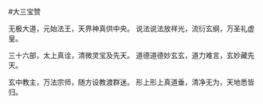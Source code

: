 #大三宝赞

无极大道，元始法王，天界神真供中央。
说法说法放祥光，流衍玄纲，万圣礼虚皇。

三十六部，太上真诠，清微灵宝及先天。
道德道德妙玄玄，道力难言，玄妙藏先天。

玄中教主，万法宗师，随方设教渡群迷。
形上形上真道垂，清净无为，天地悉皆归。